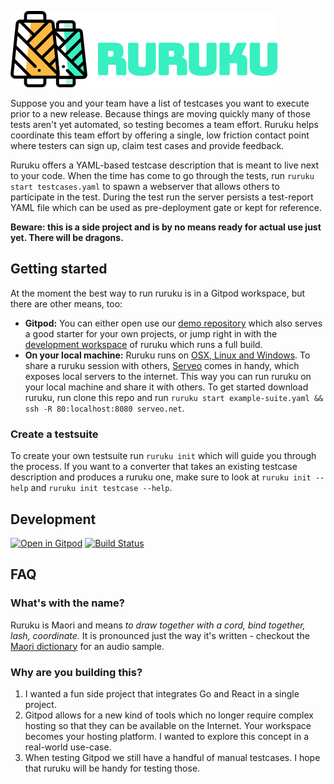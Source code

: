 ![ruruku](logo.png)

Suppose you and your team have a list of testcases you want to execute prior to a new release.
Because things are moving quickly many of those tests aren't yet automated, so testing becomes a team effort.
Ruruku helps coordinate this team effort by offering a single, low friction contact point where testers can sign up, claim test cases and provide feedback.

Ruruku offers a YAML-based testcase description that is meant to live next to your code.
When the time has come to go through the tests, run `ruruku start testcases.yaml` to spawn a webserver that allows others to participate in the test.
During the test run the server persists a test-report YAML file which can be used as pre-deployment gate or kept for reference.

**Beware: this is a side project and is by no means ready for actual use just yet. There will be dragons.**

## Getting started
At the moment the best way to run ruruku is in a Gitpod workspace, but there are other means, too:
- **Gitpod:** You can either open use our [demo repository](https://gitpod.io/#github.com/32leaves/ruruku-demo) which also serves a good starter for your own projects, or jump right in with the [development workspace](https://gitpod.io#https://github.com/32leaves/ruruku) of ruruku which runs a full build.
- **On your local machine:** Ruruku runs on [OSX, Linux and Windows](https://github.com/32leaves/ruruku/releases). To share a ruruku session with others, [Serveo](https://serveo.net) comes in handy, which exposes local servers to the internet. This way you can run ruruku on your local machine and share it with others. To get started download ruruku, run clone this repo and run `ruruku start example-suite.yaml && ssh -R 80:localhost:8080 serveo.net`.

### Create a testsuite
To create your own testsuite run `ruruku init` which will guide you through the process.
If you want to a converter that takes an existing testcase description and produces a ruruku one, make sure to look at `ruruku init --help` and `ruruku init testcase --help`.

## Development
[![Open in Gitpod](http://gitpod.io/button/open-in-gitpod.svg)](https://gitpod.io#https://github.com/32leaves/ruruku)
[![Build Status](https://travis-ci.org/32leaves/ruruku.svg?branch=master)](https://travis-ci.org/32leaves/ruruku)

## FAQ

### What's with the name?
Ruruku is Maori and means *to draw together with a cord, bind together, lash, coordinate.*
It is pronounced just the way it's written - checkout the [Maori dictionary](http://maoridictionary.co.nz/search?idiom=&phrase=&proverb=&loan=&histLoanWords=&keywords=ruruku) for an audio sample.

### Why are you building this?
1. I wanted a fun side project that integrates Go and React in a single project.
2. Gitpod allows for a new kind of tools which no longer require complex hosting so that they can be available on the Internet. Your workspace becomes your hosting platform. I wanted to explore this concept in a real-world use-case.
3. When testing Gitpod we still have a handful of manual testcases. I hope that ruruku will be handy for testing those.
